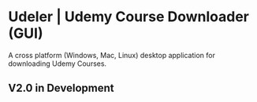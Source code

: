 # Udeler | Udemy Course Downloader (GUI)
A cross platform (Windows, Mac, Linux) desktop application for downloading Udemy Courses.

## V2.0 in Development